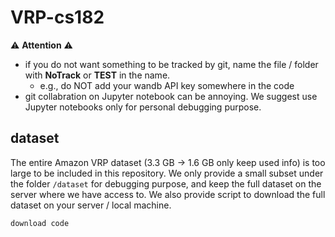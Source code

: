 # VRP-cs182

:warning: **Attention** :warning:
- if you do not want something to be tracked by git, name the file / folder with **NoTrack** or **TEST** in the name.
    - e.g., do NOT add your wandb API key somewhere in the code
- git collabration on Jupyter notebook can be annoying. We suggest use Jupyter notebooks only for personal debugging purpose.


## dataset
The entire Amazon VRP dataset (3.3 GB -> 1.6 GB only keep used info) is too large to be included in this repository. We only provide a small subset under the folder `/dataset` for debugging purpose, and keep the full dataset on the server where we have access to. We also provide script to download the full dataset on your server / local machine.
```
download code
```